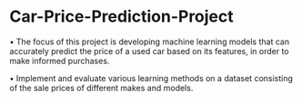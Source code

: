 # Car-Price-Prediction-Project
• The focus of this project is developing machine learning models  that can accurately predict the price of a used car based on its  features, in order to make informed purchases. 

• Implement and evaluate various learning methods on a dataset  consisting of the sale prices of different makes and models.
